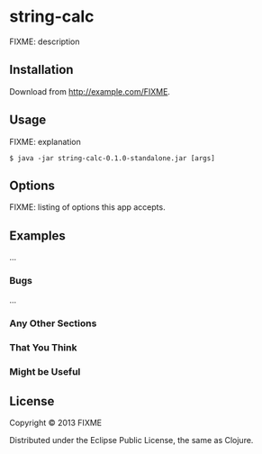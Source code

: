 # string-calc

FIXME: description

## Installation

Download from http://example.com/FIXME.

## Usage

FIXME: explanation

    $ java -jar string-calc-0.1.0-standalone.jar [args]

## Options

FIXME: listing of options this app accepts.

## Examples

...

### Bugs

...

### Any Other Sections
### That You Think
### Might be Useful

## License

Copyright © 2013 FIXME

Distributed under the Eclipse Public License, the same as Clojure.

